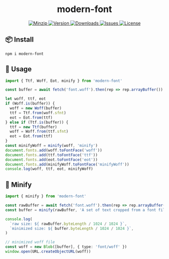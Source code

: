 <h1 align="center">modern-font</h1>

<p align="center">
  <a href="https://unpkg.com/modern-font">
    <img src="https://img.shields.io/bundlephobia/minzip/modern-font" alt="Minzip">
  </a>
  <a href="https://www.npmjs.com/package/modern-font">
    <img src="https://img.shields.io/npm/v/modern-font.svg" alt="Version">
  </a>
  <a href="https://www.npmjs.com/package/modern-font">
    <img src="https://img.shields.io/npm/dm/modern-font" alt="Downloads">
  </a>
  <a href="https://github.com/qq15725/modern-font/issues">
    <img src="https://img.shields.io/github/issues/qq15725/modern-font" alt="Issues">
  </a>
  <a href="https://github.com/qq15725/modern-font/blob/main/LICENSE">
    <img src="https://img.shields.io/npm/l/modern-font.svg" alt="License">
  </a>
</p>

## 📦 Install

```shell
npm i modern-font
```

## 🦄 Usage

```ts
import { Ttf, Woff, Eot, minify } from 'modern-font'

const buffer = await fetch('font.woff').then(rep => rep.arrayBuffer())

let woff, ttf, eot
if (Woff.is(buffer)) {
  woff = new Woff(buffer)
  ttf = Ttf.from(woff.sfnt)
  eot = Eot.from(ttf)
} else if (Ttf.is(buffer)) {
  ttf = new Ttf(buffer)
  woff = Woff.from(ttf.sfnt)
  eot = Eot.from(ttf)
}
const minifyWoff = minify(woff, 'minify')
document.fonts.add(woff.toFontFace('woff'))
document.fonts.add(ttf.toFontFace('ttf'))
document.fonts.add(eot.toFontFace('eot'))
document.fonts.add(minifyWoff.toFontFace('minifyWoff'))
console.log(woff, ttf, eot, minifyWoff)
```


## 🚀 Minify

```ts
import { minify } from 'modern-font'

const rawBuffer = await fetch('font.woff').then(rep => rep.arrayBuffer())
const buffer = minify(rawBuffer, 'A set of text cropped from a font file')

console.log(
  `raw size: ${ rawBuffer.byteLength / 1024 / 1024 }`,
  `minimized size: ${ buffer.byteLength / 1024 / 1024 }`,
)

// minimized woff file
const woff = new Blob([buffer], { type: 'font/woff' })
window.open(URL.createObjectURL(woff))
```
